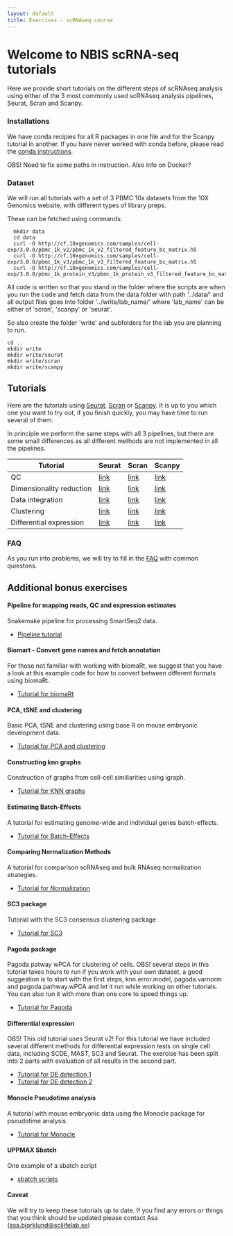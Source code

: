 ```yaml
---
layout: default
title: Exercises - scRNAseq course
---
```


# Welcome to NBIS scRNA-seq tutorials

Here we provide short tutorials on the different steps of scRNAseq analysis using either of the 3 most commonly used scRNAseq analysis pipelines, Seurat, Scran and Scanpy. 

### Installations

We have conda recipies for all R packages in one file and for the Scanpy tutorial in another. If you have never worked with conda before, please read the [conda instructions](conda_instructions.md).

OBS! Need to fix some paths in instruction.
Also info on Docker?

### Dataset

We will run all tutorials with a set of 3 PBMC 10x datasets from the 10X Genomics website, with different types of library preps.

These can be fetched using commands:

      mkdir data  
      cd data
      curl -O http://cf.10xgenomics.com/samples/cell-exp/3.0.0/pbmc_1k_v2/pbmc_1k_v2_filtered_feature_bc_matrix.h5
      curl -O http://cf.10xgenomics.com/samples/cell-exp/3.0.0/pbmc_1k_v3/pbmc_1k_v3_filtered_feature_bc_matrix.h5
      curl -O http://cf.10xgenomics.com/samples/cell-exp/3.0.0/pbmc_1k_protein_v3/pbmc_1k_protein_v3_filtered_feature_bc_matrix.h5

All code is written so that you stand in the folder where the scripts are when you run the code and fetch data from the data folder with path '../data/' and all output files goes into folder '../write/lab_name/' where 'lab_name' can be either of 'scran', 'scanpy' or 'seurat'.

So also create the folder 'write' and subfolders for the lab you are planning to run.

   	cd ..
	mkdir write
	mkdir write/seurat
	mkdir write/scran
	mkdir write/scanpy	

## Tutorials

Here are the tutorials using [Seurat](https://satijalab.org/seurat/), [Scran](https://bioconductor.org/packages/release/bioc/html/scran.html) or [Scanpy](https://scanpy.readthedocs.io/en/stable/). It is up to you which one you want to try out, if you finish quickly, you may have time to run several of them.

In principle we perform the same steps with all 3 pipelines, but there are some small differences as all different methods are not implemented in all the pipelines. 

| Tutorial | Seurat | Scran | Scanpy |
| -------- | ------ | ----- | ------ |
| QC | [link](labs/r_labs/seurat/lab_seurat.html) | [link](labs/r_labs/scran/lab_scran.html) | [link](labs/scanpy/qc_3pbmc.ipynb) |
| Dimensionality reduction | [link](labs/r_labs/seurat/lab_seurat.html) | [link](labs/r_labs/scran/lab_scran.html) | [link](labs/scanpy/dim_reduction.ipynb) |
| Data integration | [link](labs/r_labs/seurat/lab_seurat.html) | [link](labs/r_labs/scran/lab_scran.html) | [link](labs/scanpy/batch_correction_mnn.ipynb) |
| Clustering | [link](labs/r_labs/seurat/lab_seurat.html) | [link](labs/r_labs/scran/lab_scran.html) | [link](labs/scanpy/qc_3pbmc.ipynb) |
| Differential expression | [link](labs/r_labs/seurat/lab_seurat.html) | [link](labs/r_labs/scran/lab_scran.html) | [link](labs/scanpy/qc_3pbmc.ipynb) |

### FAQ

As you run into problems, we will try to fill in the [FAQ](labs/FAQ) with common quiestons.

## Additional bonus exercises

#### Pipeline for mapping reads, QC and expression estimates

Snakemake pipeline for processing SmartSeq2 data.

* [Pipeline tutorial](labs/Pipeline_exercise) 

#### Biomart - Convert gene names and fetch annotation

For those not familiar with working with biomaRt, we suggest that you have a look at this example code for how to convert between different formats using biomaRt. 
* [Tutorial for biomaRt](labs/biomart) 

#### PCA, tSNE and clustering

Basic PCA, tSNE and clustering using base R on mouse embryonic development data.

* [Tutorial for PCA and clustering](labs/PCA_and_clustering)


#### Constructing knn graphs

Construction of graphs from cell-cell similiarities using igraph.  

* [Tutorial for KNN graphs](labs/igraph)		  


#### Estimating Batch-Effects

A tutorial for estimating genome-wide and individual genes batch-effects.

* [Tutorial for Batch-Effects](https://bitbucket.org/scilifelab-lts/scrnaseq-labs/src/a228442debe7f8eff28cfdba875349025db9b7a3/batch_analysis.md?fileviewer=file-view-default)

#### Comparing Normalization Methods

A tutorial for comparison scRNAseq and bulk RNAseq normalization strategies.

* [Tutorial for Normalization](labs/norm_analysis_v2)

#### SC3 package

Tutorial with the SC3 consensus clustering package

* [Tutorial for SC3](labs/sc3_R35)

#### Pagoda package

Pagoda patway wPCA for clustering of cells. OBS! several steps in this tutorial takes hours to run if you work with your own dataset, a good suggestion is to start with the first steps, knn.error.model, pagoda.varnorm and pagoda.pathway.wPCA and let it run while working on other tutorials. You can also run it with more than one core to speed things up.
 
* [Tutorial for Pagoda](labs/pagoda_ilc)

#### Differential expression

OBS! This old tutorial uses Seurat v2! For this tutorial we have included several different methods for differential expression tests on single cell data, including SCDE, MAST, SC3 and Seurat. The exercise has been split into 2 parts with evaluation of all results in the second part. 

* [Tutorial for DE detection 1](labs/Differential_gene_expression)
* [Tutorial for DE detection 2](labs/Differential_gene_expression_part2)

#### Monocle Pseudotime analysis

A tutorial with mouse embryonic data using the Monocle package for pseudotime analysis.

* [Tutorial for Monocle](labs/monocle_analysis)   

#### UPPMAX Sbatch
 
One example of a sbatch script
 
* [sbatch scripts](labs/sbatchScript)   
 
#### Caveat

We will try to keep these tutorials up to date. If you find any errors or things that you think should be updated please contact Asa (asa.bjorklund@scilifelab.se) 
  		
